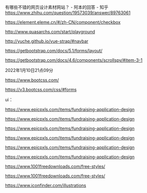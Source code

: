 有哪些不错的网页设计素材网站？ - 阿本的回答 - 知乎 https://www.zhihu.com/question/19573039/answer/89763061



https://element.eleme.cn/#/zh-CN/component/checkbox



http://www.quasarchs.com/start/playground



http://yuche.github.io/vue-strap/#navbar





https://getbootstrap.com/docs/5.1/forms/layout/



https://getbootstrap.com/docs/4.6/components/scrollspy/#item-3-1

2022年1月10日21点09分



https://www.bootcss.com/

https://v3.bootcss.com/css/#forms





ui：

https://www.epicpxls.com/items/fundraising-application-design

https://www.epicpxls.com/items/fundraising-application-design

https://www.epicpxls.com/items/fundraising-application-design

https://www.epicpxls.com/items/fundraising-application-design

https://www.epicpxls.com/items/fundraising-application-design

https://www.epicpxls.com/items/fundraising-application-design

https://www.1001freedownloads.com/free-styles/

https://www.1001freedownloads.com/free-styles/

https://www.iconfinder.com/illustrations